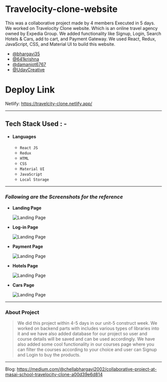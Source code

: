 
# Travelocity-clone-website

This was a collaborative project made by 4 members Executed in 5 days. We worked on Travelocity Clone website. Which is an online travel agency owned by Expedia Group. We added functionality like Signup, Login, Search Hotels & Cars, add to cart, and Payment Gateway. We used React, Redux, JavaScript, CSS, and Material UI to build this website.



- [@bhargavi35](https://github.com/bhargavi35)
- [@641krishna](https://github.com/641krishna)
- [@damanjot6767](https://github.com/damanjot6767)
- [@UdayCreative](https://github.com/UdayCreative)

#  Deploy Link 

  Netlify: https://travelcity-clone.netlify.app/


---

## Tech Stack Used : -

- #### Languages
  - `React JS`
  - `Redux`
  - `HTML`
  - `CSS`
  - `Material UI`
  - `JavaScript `
  - `Local Storage`
  
---

### _Following are the Screenshots for the reference_

- **Landing Page**

  ![Landing Page](https://miro.medium.com/max/786/1*544cRzRQkdy-th2eC8lXpA.jpeg)

- **Log-in Page**

  ![Landing Page](https://miro.medium.com/max/786/1*Rj6LpBn6y0Sq43QrdqRJnw.jpeg)

- **Payment Page**

  ![Landing Page](https://miro.medium.com/max/786/1*iHR-JZqErj3sJZrvRR_JCQ.jpeg)

- **Hotels Page**

  ![Landing Page](https://miro.medium.com/max/786/1*zRiDrm73Ejl657yDjtyA8Q.jpeg)

- **Cars Page**

  ![Landing Page](https://miro.medium.com/max/786/1*q9Jak0Zkhv9QNd59WVfHuQ.jpeg)
  
---

### About Project

> We did this project within 4-5 days in our unit-5 construct week. We worked on backend parts with includes various types of libraries into it and we have also added database for our project so user and course details will be saved and can be used accordingly. We have also added some cool functionality in our courses page where you can filter the courses according to your choice and user can Signup and Login to buy the products.

---

Blog:
https://medium.com/@chellabhargavi2002/collaborative-project-at-masai-school-travelocity-clone-a00d39e6d814
